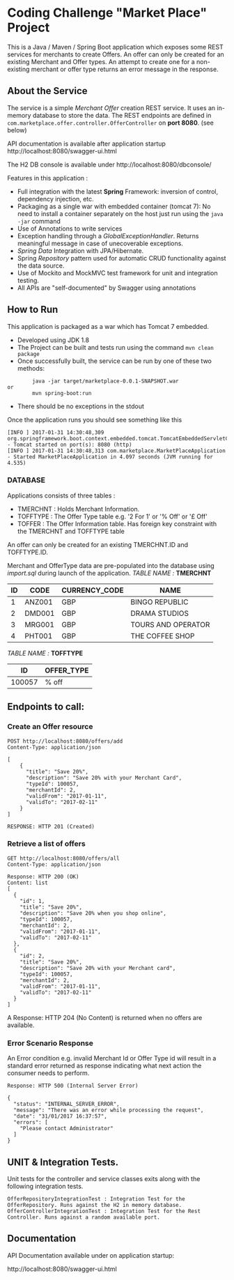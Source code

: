 # Coding Challenge "Market Place" Project

This is a Java / Maven / Spring Boot application which exposes some REST services for merchants to create Offers. 
An offer can only be created for an existing Merchant and Offer types. An attempt to create one for a non-existing merchant or offer type returns an error message in the response.

## About the Service
The service is a simple *Merchant Offer* creation REST service. It uses an in-memory database to store the data. The REST endpoints are defined in ```com.marketplace.offer.controller.OfferController``` on **port 8080**. (see below)

API documentation is available after application startup
http://localhost:8080/swagger-ui.html

The H2 DB console is available under
http://localhost:8080/dbconsole/

Features in this application : 
* Full integration with the latest **Spring** Framework: inversion of control, dependency injection, etc.
* Packaging as a single war with embedded container (tomcat 7): No need to install a container separately on the host just run using the ``java -jar`` command
* Use of Annotations to write services
* Exception handling through a *GlobalExceptionHandler*. Returns meaningful message in case of unecoverable exceptions.
* *Spring Data* Integration with JPA/Hibernate. 
* Spring *Repository* pattern used for automatic CRUD functionality against the data source.
* Use of Mockito and MockMVC test framework for unit and integration testing.
* All APIs are "self-documented" by Swagger using annotations 

## How to Run 

This application is packaged as a war which has Tomcat 7 embedded.

* Developed using JDK 1.8
* The Project can be built and tests run using the command ```mvn clean package```
* Once successfully built, the service can be run by one of these two methods:
```
        java -jar target/marketplace-0.0.1-SNAPSHOT.war
or
        mvn spring-boot:run
```
* There should be no exceptions in the stdout

Once the application runs you should see something like this

```
[INFO ] 2017-01-31 14:30:48,309 org.springframework.boot.context.embedded.tomcat.TomcatEmbeddedServletContainer - Tomcat started on port(s): 8080 (http)
[INFO ] 2017-01-31 14:30:48,313 com.marketplace.MarketPlaceApplication - Started MarketPlaceApplication in 4.097 seconds (JVM running for 4.535)
```

### DATABASE
Applications consists of three tables :
* TMERCHNT : Holds Merchant Information.  
* TOFFTYPE :  The Offer Type table e.g. '2 For 1' or '% Off' or '£ Off'
* TOFFER   : The Offer Information table. Has foreign key constraint with the TMERCHNT and TOFFTYPE table

An offer can only be created for an existing TMERCHNT.ID and TOFFTYPE.ID.  

Merchant and OfferType data are pre-populated into the database using *import.sql* during launch of the application.
*TABLE NAME :* **TMERCHNT**

|ID |   CODE|   CURRENCY_CODE   |   NAME                |  
|---|-------|-------------------|-----------------------|
|1  |ANZ001 |GBP                |   BINGO REPUBLIC      |
|2  |DMD001 |GBP                |   DRAMA STUDIOS       |
|3  |MRG001 |GBP                |   TOURS AND OPERATOR  |
|4  |PHT001 |GBP                |   THE COFFEE SHOP     |

*TABLE NAME :* **TOFFTYPE**

|ID     |OFFER_TYPE |
|-------|-----------|
|100057 |% off      |


## Endpoints to call:
### Create an Offer resource
```
POST http://localhost:8080/offers/add
Content-Type: application/json

[
    {
      "title": "Save 20%",
      "description": "Save 20% with your Merchant Card",
      "typeId": 100057,
      "merchantId": 2,
      "validFrom": "2017-01-11",
      "validTo": "2017-02-11"
    }
]

RESPONSE: HTTP 201 (Created)
```

### Retrieve a list of offers
```
GET http://localhost:8080/offers/all
Content-Type: application/json

Response: HTTP 200 (OK)
Content: list 
[
  {
    "id": 1,
    "title": "Save 20%",
    "description": "Save 20% when you shop online",
    "typeId": 100057,
    "merchantId": 2,
    "validFrom": "2017-01-11",
    "validTo": "2017-02-11"
  },
  {
    "id": 2,
    "title": "Save 20%",
    "description": "Save 20% with your Merchant card",
    "typeId": 100057,
    "merchantId": 2,
    "validFrom": "2017-01-11",
    "validTo": "2017-02-11"
  }
]
```
A Response: HTTP 204 (No Content) is returned when no offers are available.

### Error Scenario Response
An Error condition e.g. invalid Merchant Id or Offer Type id will result in a standard error returned as response indicating what next action the consumer needs to perform.
```
Response: HTTP 500 (Internal Server Error)

{
  "status": "INTERNAL_SERVER_ERROR",
  "message": "There was an error while processing the request",
  "date": "31/01/2017 16:37:57",
  "errors": [
    "Please contact Administrator"
  ]
}
````
## UNIT & Integration Tests.

Unit tests for the controller and service classes exits along with the following integration tests.

```
OfferRepositoryIntegrationTest : Integration Test for the OfferRepository. Runs against the H2 in memory database.
OfferControllerIntegrationTest : Integration Test for the Rest Controller. Runs against a random available port.
```

## Documentation
API Documentation available under on application startup:

http://localhost:8080/swagger-ui.html




